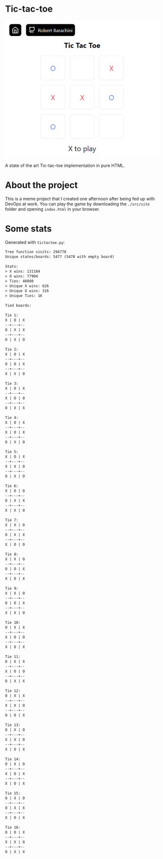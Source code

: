 # Tic-tac-toe

<p align="center">
	<img src="./tic-tac-toe.png" alt="Tic-tac-toe"/>
</p>

A state of the art Tic-tac-toe implementation in pure HTML.

# About the project

This is a meme project that I created one afternoon after being fed up with DevOps at work. You can play the game by downloading the `./src/site` folder and opening `index.html` in your browser.

# Some stats

Generated with `tictactoe.py`:

```text
Tree function visits: 294778
Unique states/boards: 5477 (5478 with empty board)

Stats:
> X wins: 131184
> O wins: 77904
> Ties: 46080
> Unique X wins: 626
> Unique O wins: 316
> Unique Ties: 16

Tied boards:

Tie 1:
X | O | X
--+---+--
O | X | X
--+---+--
O | X | O

Tie 2:
X | O | X
--+---+--
O | O | X
--+---+--
X | X | O

Tie 3:
X | O | X
--+---+--
X | O | O
--+---+--
O | X | X

Tie 4:
X | O | X
--+---+--
X | O | X
--+---+--
O | X | O

Tie 5:
X | O | X
--+---+--
X | X | O
--+---+--
O | X | O

Tie 6:
X | O | O
--+---+--
O | X | X
--+---+--
X | X | O

Tie 7:
X | X | O
--+---+--
O | X | X
--+---+--
X | O | O

Tie 8:
X | X | O
--+---+--
O | O | X
--+---+--
X | O | X

Tie 9:
X | X | O
--+---+--
O | O | X
--+---+--
X | X | O

Tie 10:
O | X | X
--+---+--
X | O | O
--+---+--
X | O | X

Tie 11:
O | X | X
--+---+--
X | O | O
--+---+--
O | X | X

Tie 12:
O | X | X
--+---+--
X | X | O
--+---+--
O | O | X

Tie 13:
O | X | O
--+---+--
X | X | O
--+---+--
X | O | X

Tie 14:
O | X | O
--+---+--
X | O | X
--+---+--
X | O | X

Tie 15:
O | X | O
--+---+--
O | X | X
--+---+--
X | O | X

Tie 16:
O | O | X
--+---+--
X | X | O
--+---+--
O | X | X
```
